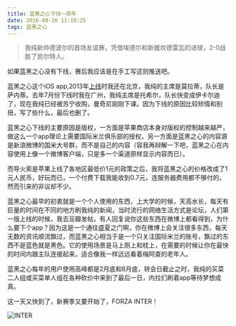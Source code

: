 ```yaml
---
title: 蓝黑之心下线一周年
date: 2016-08-16 11:10:25
tags: 蓝黑之心
---
```

> 我纯新帅德波尔的首场友谊赛，凭借埃德尔和新援坎德雷瓦的进球，2-0战胜了凯尔特人。

如果蓝黑之心没有下线，赛后我应该是在手工写这则推送吧。

蓝黑之心这个iOS app,2013年[上线][1]时我还在北京，我纯的主席是莫拉蒂，队长是萨内蒂。去年7月份下线时我在广州，我纯主席是托希尔，队长快变成伊卡尔迪了，现在我纯已经被苏宁收购，曼奇尼刚刚下课。因为下线的原因比较矫情和别扭，写了些什么，最后也删了。

蓝黑之心下线的主要原因是版权，一方面是苹果商店本身对版权的控制越来越严，做这么一个app理论上需要国际米兰俱乐部的授权，另一方面是蓝黑之心的内容源是新浪微博的国米大号群，而不是自己的内容（容我再辩解一下吧，蓝黑之心在内容使用上像一个微博客户端，只是多一个渠道原样显示内容而已）。

而导火索是苹果上线了各地区最低价1元的政策之后，我将蓝黑之心的价格改成了1元人民币，好玩而已，一个付费下载我能收到0.7元，连服务器费用都不够付的，然而引来的非议却不少。

蓝黑之心最早的初衷就是一个个人使用的东西，上大学的时候，天高水长，每天有巨量的时间在不同的地方刷我纯的新闻，当时流行的网络生活方式是论坛，人们第一版上线的时候，我去豆瓣发帖，有人回复说你这些东西在微博上都看得到，为什么要下个app？因为这是一个通往盛夏之门啊，你在微博上会关注很多东西，每天无数的资讯顺流飘过，而蓝黑之心相当于是一个只关注国际米兰的账号，飘过的东西不是蓝色就是黑色。它的使用场景是马上厕上和枕上，在需要的时候让你在最快的时间内跟主队连接起来，适合像我一样远远看着梅阿查的老年人。

蓝黑之心每年的用户使用高峰都是2月底和8月底，转会日截止之时，我纯的买菜二人组或买菜单人组在各种砍价中来到了最后一日，内拉们刷着app等待梦想成真。

这一天又快到了，新赛季又要开始了，FORZA INTER！

![INTER][image-1]



[1]:	http://starb.me/2013/11/05/2012-11-16-nerazzurri/

[image-1]:	http://oaaaw441f.bkt.clouddn.com/2016-08-16_image.jpeg "INTER"